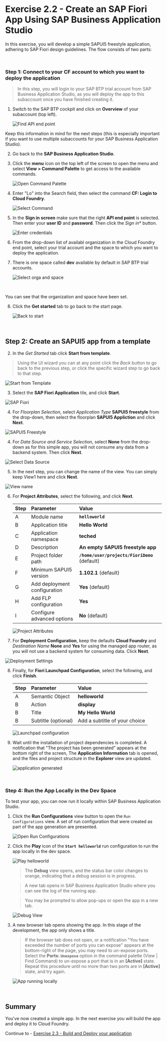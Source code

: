 # Exercise 2.2 - Create an SAP Fiori App Using SAP Business Application Studio

In this exercise, you will develop a simple SAPUI5 freestyle application, adhering to SAP Fiori design guidelines. The flow consists of two parts:


<br>

### Step 1: Connect to your CF account to which you want to deploy the application

> In this step, you will login to your SAP BTP trial account from SAP Business Application Studio, as you will deploy the app to this subaccount once you have finished creating it.

1. Switch to the SAP BTP cockpit and click on **Overview** of your subaccount (top left).

    ![Find API end point](images/0c-btp-endpoint.png)

Keep this information in mind for the next steps (this is especially important if you want to use multiple subaccounts for your SAP Business Application Studio).

2. Go back to the **SAP Business Application Studio**.

3. Click the **menu** icon on the top left of the screen to open the menu and select **View > Command Palette** to get access to the available commands.

    ![Open Command Palette](images/2c-command-palette.png)

4.  Enter "Lo" into the Search field, then select the command **CF: Login to Cloud Foundry**.

    ![Select Command](images/3c-login-to-cf.png)

5. In the **Sign in screen** make sure that the right **API end point** is selected. Then enter your **user ID** and **password**. Then click the *Sign in** button.

    ![Enter credentials](images/4c-login-to-endpoint.png)


6. From the drop-down list of availabl organization in the Cloud Foundry end point, select your trial account and the space to which you want to deploy the application. 
7. There is one space called **dev** available by default in SAP BTP trial accounts.

    ![Select orga and space](images/5c-select-org.png)

<br>

You can see that the organization and space have been set. 

8. Click the **Get started** tab to go back to the start page.

    ![Back to start](images/6c-back-to-start.png)
    
    <br>

## Step 2: Create an SAPUI5 app from a template


2. In the *Get Started* tab click **Start from template**.

> Using the UI wizard you can at any point click the *Back* button to go back to the previous step, or click the specific wizard step to go back to that step.

![Start from Template](images/7c-StartfromTemplate.png)

3. Select the **SAP Fiori Application** tile, and click **Start**.

![SAP Fiori](images/2b-SAPFioriApp.png)

4. For *Floorplan Selection*, select *Application Type* **SAPUI5 freestyle** from the drop-down, then select the floorplan **SAPUI5 Appliction** and click **Next**.

![SAPUI5 Freestyle](images/3-SAPUI5App.png)

4. For *Data Source and Service Selection*, select **None** from the drop-down as for this simple app, you will not consume any data from a backend system. Then click **Next**.

![Select Data Source](images/4-DataSource.png)

5. In the next step, you can change the name of the view. You can simply keep View1 here and click **Next**.

![View name](images/5-ViewName.png)

6. For **Project Attributes**, select the following, and click **Next**.

    | Step | Parameter | Value |
    |:-----|:----------|:------|
    | A | Module name | **`helloworld`** |
    | B | Application title | **Hello World** |
    | C | Application namespace | **teched** |
    | D | Description | **An empty SAPUI5 freestyle app** |
    | E | Project folder path | **`/home/user/projects/FioriDemo`** (default)|
    | F | Minimum SAPUI5 version | **1.102.1** (default) |
    | G | Add deployment configuration | **Yes** (default)|
    | H | Add FLP configuration | **Yes** |
    | I | Configure advanced options | **No** (default) |

    ![Project Attributes](images/6a-Attributes.png)
    
7. For **Deployment Configuration**, keep the defaults **Cloud Foundry** and *Destination Name* **None** and **Yes** for using the managed app router, as you will not use a backend system for consuming data. Click **Next**.

![Deployment Settings](images/7-DeploymentSettings.png)

8. Finally, for **Fiori Launchpad Configuration**, select the following, and click **Finish**.

    | Step | Parameter | Value |
    |:-----|:----------|:------|
    | A | Semantic Object | **helloworld** |
    | B | Action | **display** |
    | B | Title | **My Hello World** |
    | B | Subtitle (optional) | Add a subtitle of your choice |

    ![Launchpad configuration](images/8-LaunchpadConfig.png)


9. Wait until the installation of project dependencies is completed. A notification that "The project has been generated" appears at the bottom right of the screen, The **Application Information** tab is opened, and the files and project structure in the **Explorer** view are updated.
    
    ![application generated](images/10a-Project.png)

<br>

### Step 4: Run the App Locally in the Dev Space

To test your app, you can now run it locally within SAP Business Application Studio.

1.	Click the **Run Configurations** view button to open the `Run Configurations` view. A set of run configuration that were created as part of the app generation are presented.

    ![Open Run Configurations](images/10b-RunConfig.png)

2.	Click the **Play** icon of the **`Start helloworld`** run configuration to run the app locally in the dev space.

    ![Play helloworld](images/11-RunConfig.png)

    >The **Debug** view opens, and the status bar color changes to orange, indicating that a debug session is in progress.

    >A new tab opens in SAP Business Application Studio where you can see the log of the running app.

    >You may be prompted to allow pop-ups or open the app in a new tab.

    ![Debug View](images/12a-LocalRunPopUp.png)

3. A new browser tab opens showing the app. In this stage of the development, the app only shows a title.

    >If the browser tab does not open, or a notification "You have exceeded the number of ports you can expose" appears at the bottom-right of the page, you may need to un-expose ports. Select the **Ports: `Unexpose`** option in the command palette (View | Find Command) to un-expose a port that is in an **[Active]** state. Repeat this procedure until no more than two ports are in **[Active]** state, and try again.

    ![App running locally](images/13-HelloWorld.png)

<br>

## Summary

You've now created a simple app. In the next exercise you will build the app and deploy it to Cloud Foundry.

Continue to - [Exercise 2.3 - Build and Deploy your application ](../ex2.3/README.md)
